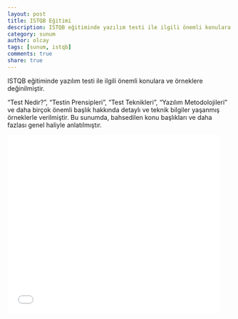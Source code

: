 ```yaml
---
layout: post
title: ISTQB Eğitimi
description: ISTQB eğitiminde yazılım testi ile ilgili önemli konulara ve örneklere değinilmiştir.
category: sunum
author: olcay
tags: [sunum, istqb]
comments: true
share: true
---
```

ISTQB eğitiminde yazılım testi ile ilgili önemli konulara ve örneklere değinilmiştir.

“Test Nedir?”, “Testin Prensipleri”, “Test Teknikleri”, “Yazılım Metodolojileri” ve daha birçok önemli başlık hakkında detaylı ve teknik bilgiler yaşanmış örneklerle verilmiştir. Bu sunumda, bahsedilen konu başlıkları ve daha fazlası genel haliyle anlatılmıştır.

<iframe src="//www.slideshare.net/slideshow/embed_code/40068629" width="476" height="400" frameborder="0" marginwidth="0" marginheight="0" scrolling="no"></iframe>